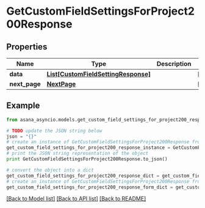 # GetCustomFieldSettingsForProject200Response


## Properties

Name | Type | Description | Notes
------------ | ------------- | ------------- | -------------
**data** | [**List[CustomFieldSettingResponse]**](CustomFieldSettingResponse.md) |  | [optional] 
**next_page** | [**NextPage**](NextPage.md) |  | [optional] 

## Example

```python
from asana_asyncio.models.get_custom_field_settings_for_project200_response import GetCustomFieldSettingsForProject200Response

# TODO update the JSON string below
json = "{}"
# create an instance of GetCustomFieldSettingsForProject200Response from a JSON string
get_custom_field_settings_for_project200_response_instance = GetCustomFieldSettingsForProject200Response.from_json(json)
# print the JSON string representation of the object
print GetCustomFieldSettingsForProject200Response.to_json()

# convert the object into a dict
get_custom_field_settings_for_project200_response_dict = get_custom_field_settings_for_project200_response_instance.to_dict()
# create an instance of GetCustomFieldSettingsForProject200Response from a dict
get_custom_field_settings_for_project200_response_form_dict = get_custom_field_settings_for_project200_response.from_dict(get_custom_field_settings_for_project200_response_dict)
```
[[Back to Model list]](../README.md#documentation-for-models) [[Back to API list]](../README.md#documentation-for-api-endpoints) [[Back to README]](../README.md)



